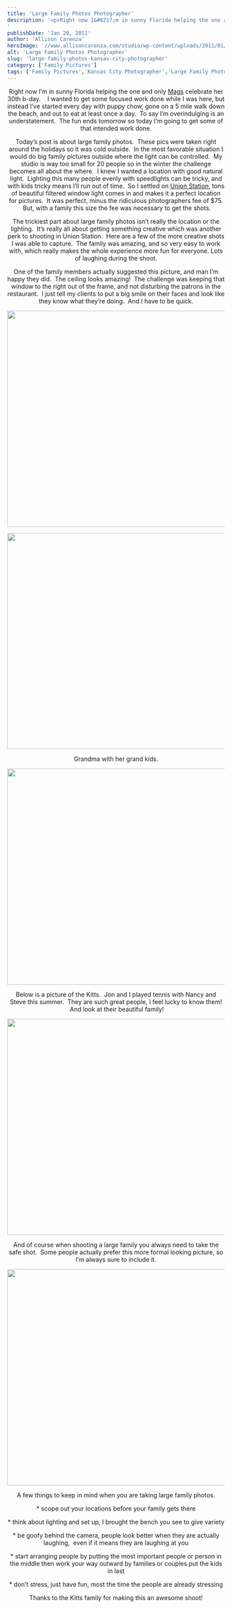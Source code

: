 ```yaml
---
title: 'Large Family Photos Photographer'
description: '<p>Right now I&#8217;m in sunny Florida helping the one and only Mags celebrate her 30th b-day.    I wanted to get [&hellip;]</p>
'
publishDate: 'Jan 20, 2011'
author: 'Allison Carenza'
heroImage: '//www.allisoncarenza.com/studio/wp-content/uploads/2011/01/kitts1.jpg'
alt: 'Large Family Photos Photographer'
slug: 'large-family-photos-kansas-city-photographer'
category: ['Family Pictures']
tags: ['Family Pictures','Kansas City Photographer','Large Family Photos','Union Station Kansas City']
---
```


<p style="text-align: center;">Right now I&#8217;m in sunny Florida helping the one and only <a href="www.maggiestolzberg.com">Mags</a> celebrate her 30th b-day.    I wanted to get some focused work done while I was here, but instead I&#8217;ve started every day with puppy chow, gone on a 5 mile walk down the beach, and out to eat at least once a day.  To say I&#8217;m overindulging is an understatement.  The fun ends tomorrow so today I&#8217;m going to get some of that intended work done.</p>
<p style="text-align: center;">Today&#8217;s post is about large family photos.  These pics were taken right around the holidays so it was cold outside.  In the most favorable situation I would do big family pictures outside where the light can be controlled.  My studio is way too small for 20 people so in the winter the challenge becomes all about the where.  I knew I wanted a location with good natural light.  Lighting this many people evenly with speedlights can be tricky, and with kids tricky means I&#8217;ll run out of time.  So I settled on <a href="http://www.unionstation.org/">Union Station</a>, tons of beautiful filtered window light comes in and makes it a perfect location for pictures.  It was perfect, minus the ridiculous photographers fee of $75.  But, with a family this size the fee was necessary to get the shots.</p>
<p style="text-align: center;">The trickiest part about large family photos isn&#8217;t really the location or the lighting.  It&#8217;s really all about getting something creative which was another perk to shooting in Union Station.  Here are a few of the more creative shots I was able to capture.  The family was amazing, and so very easy to work with, which really makes the whole experience more fun for everyone. Lots of laughing during the shoot.</p>
<p style="text-align: center;">One of the family members actually suggested this picture, and man I&#8217;m happy they did.  The ceiling looks amazing!  The challenge was keeping that window to the right out of the frame, and not disturbing the patrons in the restaurant.  I just tell my clients to put a big smile on their faces and look like they know what they&#8217;re doing.  And I have to be quick.</p>
<p><a rel="attachment wp-att-1952" href="http://www.allisoncarenza.com/archives/1951/kitts1"><img class="aligncenter size-full wp-image-1952" title="kitts1" src="http://www.allisoncarenza.com/studio/wp-content/uploads/2011/01/kitts1.jpg" alt="" width="700" height="499" srcset="/media/kitts1.jpg 700w, /media/kitts1-300x214.jpg 300w" sizes="(max-width: 700px) 100vw, 700px" /></a></p>
<p style="text-align: center;">
<p><a rel="attachment wp-att-1953" href="http://www.allisoncarenza.com/archives/1951/kitts2"><img class="aligncenter size-full wp-image-1953" title="kitts2" src="http://www.allisoncarenza.com/studio/wp-content/uploads/2011/01/kitts2.jpg" alt="" width="750" height="499" srcset="/media/kitts2.jpg 750w, /media/kitts2-300x200.jpg 300w" sizes="(max-width: 750px) 100vw, 750px" /></a></p>
<p style="text-align: center;">Grandma with her grand kids.</p>
<p><a rel="attachment wp-att-1955" href="http://www.allisoncarenza.com/archives/1951/kitts4"><img class="aligncenter size-full wp-image-1955" title="kitts4" src="http://www.allisoncarenza.com/studio/wp-content/uploads/2011/01/kitts4.jpg" alt="" width="700" height="499" srcset="/media/kitts4.jpg 700w, /media/kitts4-300x214.jpg 300w" sizes="(max-width: 700px) 100vw, 700px" /></a></p>
<p style="text-align: center;">Below is a picture of the Kitts.  Jon and I played tennis with Nancy and Steve this summer.  They are such great people, I feel lucky to know them!  And look at their beautiful family!</p>
<p><a rel="attachment wp-att-1954" href="http://www.allisoncarenza.com/archives/1951/kitts3"><img class="aligncenter size-full wp-image-1954" title="kitts3" src="http://www.allisoncarenza.com/studio/wp-content/uploads/2011/01/kitts3.jpg" alt="" width="750" height="499" srcset="/media/kitts3.jpg 750w, /media/kitts3-300x200.jpg 300w" sizes="(max-width: 750px) 100vw, 750px" /></a></p>
<p style="text-align: center;">And of course when shooting a large family you always need to take the safe shot.  Some people actually prefer this more formal looking picture, so I&#8217;m always sure to include it.</p>
<p style="text-align: center;"><a rel="attachment wp-att-1956" href="http://www.allisoncarenza.com/archives/1951/kitts5"><img class="aligncenter size-full wp-image-1956" title="kitts5" src="http://www.allisoncarenza.com/studio/wp-content/uploads/2011/01/kitts5.jpg" alt="" width="750" height="499" srcset="/media/kitts5.jpg 750w, /media/kitts5-300x200.jpg 300w" sizes="(max-width: 750px) 100vw, 750px" /></a></p>
<p style="text-align: center;">A few things to keep in mind when you are taking large family photos.</p>
<p style="text-align: center;">* scope out your locations before your family gets there</p>
<p style="text-align: center;">* think about lighting and set up, I brought the bench you see to give variety</p>
<p style="text-align: center;">* be goofy behind the camera, people look better when they are actually laughing,  even if it means they are laughing at you</p>
<p style="text-align: center;">* start arranging people by putting the most important people or person in the middle then work your way outward by families or couples put the kids in last</p>
<p style="text-align: center;">* don&#8217;t stress, just have fun, most the time the people are already stressing</p>
<p style="text-align: center;">
<p style="text-align: center;">Thanks to the Kitts family for making this an awesome shoot!</p>
